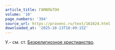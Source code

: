 ```yaml
---
article_title: ГАМИЛЬТОН
volume: '10'
page_numbers: '394'
source_url: https://pravenc.ru/text/161624.html
downloaded_at: '2025-10-13T10:49:15Z'
---
```


У.- см. ст. [Безрелигиозное христианство](<https://pravenc.ru/text/Безрелигиозное христианство.html>).
